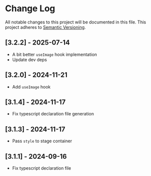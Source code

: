 # Change Log

All notable changes to this project will be documented in this file.
This project adheres to [Semantic Versioning](http://semver.org/).

## [3.2.2] - 2025-07-14

- A bit better `useImage` hook implementation
- Update dev deps

## [3.2.0] - 2024-11-21

- Add `useImage` hook

## [3.1.4] - 2024-11-17

- Fix typescript declaration file generation

## [3.1.3] - 2024-11-17

- Pass `style` to stage container

## [3.1.1] - 2024-09-16

- Fix typescript declaration file
